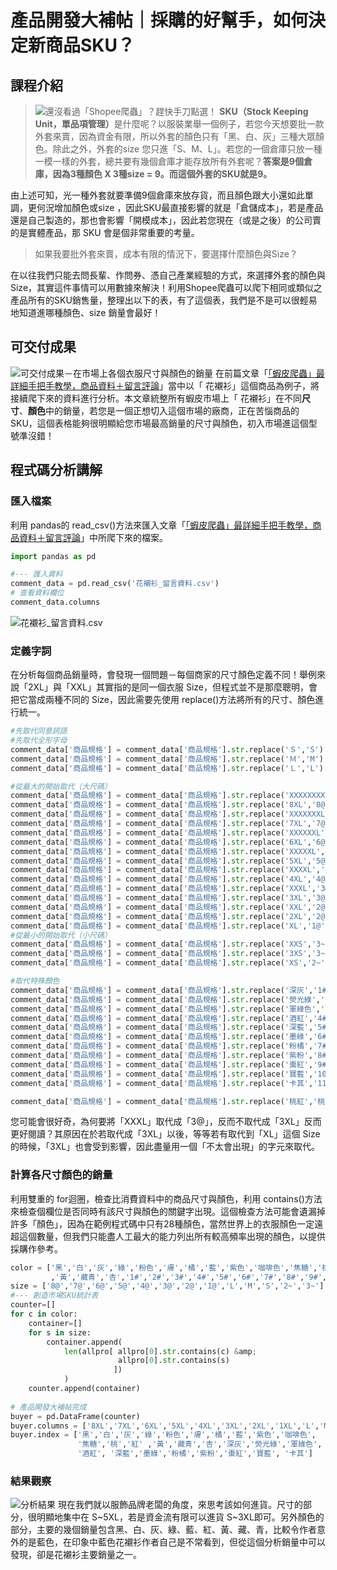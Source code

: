 # 產品開發大補帖｜採購的好幫手，如何決定新商品SKU？
## 課程介紹
> ![還沒看過「Shopee爬蟲」？趕快手刀點選！]()
<strong>SKU（Stock Keeping Unit，單品項管理）</strong>是什麼呢？以服裝業舉一個例子，若您今天想要批一款外套來賣，因為資金有限，所以外套的顏色只有「黑、白、灰」三種大眾顏色。除此之外，外套的size 您只進「S、M、L」。若您的一個倉庫只放一種一模一樣的外套，總共要有幾個倉庫才能存放所有外套呢？<strong>答案是9個倉庫，因為3種顏色 X 3種size = 9。而這個外套的SKU就是9。</strong>

由上述可知，光一種外套就要準備9個倉庫來放存貨，而且顏色跟大小還如此單調，更何況增加顏色或size ，因此SKU最直接影響的就是「倉儲成本」，若是產品還是自己製造的，那也會影響「開模成本」，因此若您現在（或是之後）的公司賣的是實體產品，那 SKU 會是個非常重要的考量。

> 如果我要批外套來賣，成本有限的情況下，要選擇什麼顏色與Size？

在以往我們只能去問長輩、作問券、憑自己產業經驗的方式，來選擇外套的顏色與Size，其實這件事情可以用數據來解決！利用Shopee爬蟲可以爬下相同或類似之產品所有的SKU銷售量，整理出以下的表，有了這個表，我們是不是可以很輕易地知道進哪種顏色、size 銷量會最好！

## 可交付成果
![可交付成果－在市場上各個衣服尺寸與顏色的銷量](https://cdn-images-1.medium.com/max/1200/1*-9_QCHMdgqzgN8_SYjs0RA.png)
在前篇文章「[「蝦皮爬蟲」最詳細手把手教學，商品資料＋留言評論]()」當中以「 花襯衫」這個商品為例子，將接續爬下來的資料進行分析。本文章統整所有蝦皮市場上「 花襯衫」在不同<strong>尺寸</strong>、<strong>顏色</strong>中的銷量，若您是一個正想切入這個市場的廠商，正在苦惱商品的SKU，這個表格能夠很明顯給您市場最高銷量的尺寸與顏色，初入市場進這個型號準沒錯！

## 程式碼分析講解
### 匯入檔案
利用 pandas的 read_csv()方法來匯入文章「[「蝦皮爬蟲」最詳細手把手教學，商品資料＋留言評論]()」中所爬下來的檔案。
```python
import pandas as pd

#--- 匯入資料
comment_data = pd.read_csv('花襯衫_留言資料.csv')
# 查看資料欄位
comment_data.columns
```

![花襯衫_留言資料.csv](https://cdn-images-1.medium.com/max/1200/1*Ujgj5otukfL3-XG3hCBiFw.png)

### 定義字詞
在分析每個商品銷量時，會發現一個問題－每個商家的尺寸顏色定義不同！舉例來說「2XL」與「XXL」其實指的是同一個衣服 Size，但程式並不是那麼聰明，會把它當成兩種不同的 Size，因此需要先使用 replace()方法將所有的尺寸、顏色進行統一。
```python
#先取代同意詞語
#先取代全形字母
comment_data['商品規格'] = comment_data['商品規格'].str.replace('Ｓ','S')
comment_data['商品規格'] = comment_data['商品規格'].str.replace('Ｍ','M')
comment_data['商品規格'] = comment_data['商品規格'].str.replace('Ｌ','L')

#從最大的開始取代（大尺碼）
comment_data['商品規格'] = comment_data['商品規格'].str.replace('XXXXXXXXL','8@')
comment_data['商品規格'] = comment_data['商品規格'].str.replace('8XL','8@')
comment_data['商品規格'] = comment_data['商品規格'].str.replace('XXXXXXXL','7@')
comment_data['商品規格'] = comment_data['商品規格'].str.replace('7XL','7@')
comment_data['商品規格'] = comment_data['商品規格'].str.replace('XXXXXXL','6@')
comment_data['商品規格'] = comment_data['商品規格'].str.replace('6XL','6@')
comment_data['商品規格'] = comment_data['商品規格'].str.replace('XXXXXL','5@')
comment_data['商品規格'] = comment_data['商品規格'].str.replace('5XL','5@')
comment_data['商品規格'] = comment_data['商品規格'].str.replace('XXXXL','4@')
comment_data['商品規格'] = comment_data['商品規格'].str.replace('4XL','4@')
comment_data['商品規格'] = comment_data['商品規格'].str.replace('XXXL','3@')
comment_data['商品規格'] = comment_data['商品規格'].str.replace('3XL','3@')
comment_data['商品規格'] = comment_data['商品規格'].str.replace('XXL','2@')
comment_data['商品規格'] = comment_data['商品規格'].str.replace('2XL','2@')
comment_data['商品規格'] = comment_data['商品規格'].str.replace('XL','1@')
#從最小的開始取代（小尺碼）
comment_data['商品規格'] = comment_data['商品規格'].str.replace('XXS','3~')
comment_data['商品規格'] = comment_data['商品規格'].str.replace('3XS','3~')
comment_data['商品規格'] = comment_data['商品規格'].str.replace('XS','2~')

#取代特殊顏色
comment_data['商品規格'] = comment_data['商品規格'].str.replace('深灰','1#')
comment_data['商品規格'] = comment_data['商品規格'].str.replace('熒光綠','2#')
comment_data['商品規格'] = comment_data['商品規格'].str.replace('軍綠色','3#')
comment_data['商品規格'] = comment_data['商品規格'].str.replace('酒紅','4#')
comment_data['商品規格'] = comment_data['商品規格'].str.replace('深藍','5#')
comment_data['商品規格'] = comment_data['商品規格'].str.replace('墨綠','6#')
comment_data['商品規格'] = comment_data['商品規格'].str.replace('粉橘','7#')
comment_data['商品規格'] = comment_data['商品規格'].str.replace('紫粉','8#')
comment_data['商品規格'] = comment_data['商品規格'].str.replace('棗紅','9#')
comment_data['商品規格'] = comment_data['商品規格'].str.replace('寶藍','10#')
comment_data['商品規格'] = comment_data['商品規格'].str.replace('卡其','11#')

comment_data['商品規格'] = comment_data['商品規格'].str.replace('桃紅','桃')
```

您可能會很好奇，為何要將「XXXL」取代成「3@」，反而不取代成「3XL」反而更好閱讀？其原因在於若取代成「3XL」以後，等等若有取代到「XL」這個 Size的時候，「3XL」也會受到影響，因此盡量用一個「不太會出現」的字元來取代。


### 計算各尺寸顏色的銷量
利用雙重的 for迴圈，檢查比消費資料中的商品尺寸與顏色，利用 contains()方法來檢查個欄位是否同時有該尺寸與顏色的關鍵字出現。這個檢查方法可能會遺漏掉許多「顏色」，因為在範例程式碼中只有28種顏色，當然世界上的衣服顏色一定遠超這個數量，但我們只能盡人工最大的能力列出所有較高頻率出現的顏色，以提供採購作參考。
```python
color = ['黑','白','灰','綠','粉色','膚','橘','藍','紫色','咖啡色','焦糖','桃','紅'
         ,'黃','藏青','杏','1#','2#','3#','4#','5#','6#','7#','8#','9#','10#','11#']
size = ['8@','7@','6@','5@','4@','3@','2@','1@','L','M','S','2~','3~']
#--- 創造市場SKU統計表
counter=[]
for c in color:
    container=[]
    for s in size:
        container.append(
            len(allpro[ allpro[0].str.contains(c) &amp;
                        allpro[0].str.contains(s)
                       ])
            )
    counter.append(container)
    
# 產品開發大補帖完成
buyer = pd.DataFrame(counter)
buyer.columns = ['8XL','7XL','6XL','5XL','4XL','3XL','2XL','1XL','L','M','S','2XS','3XS']
buyer.index = ['黑','白','灰','綠','粉色','膚','橘','藍','紫色','咖啡色',
               '焦糖','桃','紅' ,'黃','藏青','杏','深灰','熒光綠','軍綠色',
               '酒紅', '深藍','墨綠','粉橘','紫粉','棗紅','寶藍', '卡其']
```
### 結果觀察
![分析結果](https://cdn-images-1.medium.com/max/1200/1*-9_QCHMdgqzgN8_SYjs0RA.png)
現在我們就以服飾品牌老闆的角度，來思考該如何進貨。尺寸的部分，很明顯地集中在 S~5XL，若是資金流有限可以進貨 S~3XL即可。另外顏色的部分，主要的幾個銷量包含黑、白、灰、綠、藍、紅、黃、藏、青，比較令作者意外的是藍色，在印象中藍色花襯衫作者自己是不常看到，但從這個分析銷量中可以發現，卻是花襯衫主要銷量之一。